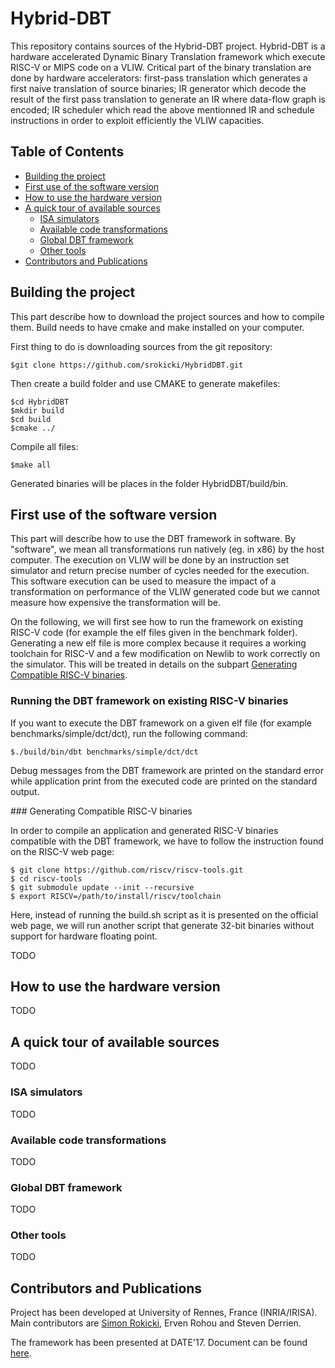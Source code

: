 Hybrid-DBT
=====================

This repository contains sources of the Hybrid-DBT project. Hybrid-DBT is a hardware accelerated Dynamic Binary Translation framework which execute RISC-V or MIPS code on a VLIW. Critical part of the binary translation are done by hardware accelerators: first-pass translation which generates a first naive translation of source binaries; IR generator which decode the result of the first pass translation to generate an IR where data-flow graph is encoded; IR scheduler which read the above mentionned IR and schedule instructions in order to exploit efficiently the VLIW capacities.

## Table of Contents
+ [Building the project](#build)
+ [First use of the software version](#software)
+ [How to use the hardware version](#hardware)
+ [A quick tour of available sources](#sources)
	+ [ISA simulators](#sources_sim)
	+ [Available code transformations](#sources_transf)
	+ [Global DBT framework](#sources_dbt)
	+ [Other tools](#sources_tools)
+ [Contributors and Publications](#contributors)

## <a name="build"></a> Building the project

This part describe how to download the project sources and how to compile them. Build needs to have cmake and make installed on your computer.

First thing to do is downloading sources from the git repository:

	$git clone https://github.com/srokicki/HybridDBT.git
	
Then create a build folder and use CMAKE to generate makefiles:
	
	$cd HybridDBT
	$mkdir build
	$cd build
	$cmake ../
	
Compile all files:
	
	$make all

Generated binaries will be places in the folder HybridDBT/build/bin.

## <a name="sofware"></a> First use of the software version

This part will describe how to use the DBT framework in software. By "software", we mean all transformations run natively (eg. in x86) by the host computer. The execution on VLIW will be done by an instruction set simulator and return precise number of cycles needed for the execution.
This software execution can be used to measure the impact of a transformation on performance of the VLIW generated code but we cannot measure how expensive the transformation will be.

On the following, we will first see how to run the framework on existing RISC-V code (for example the elf files given in the benchmark folder). Generating a new elf file is more complex because it requires a working toolchain for RISC-V and a few modification on Newlib to work correctly on the simulator. This will be treated in details on the subpart [Generating Compatible RISC-V binaries](#riscv_compiler).

### Running the DBT framework on existing RISC-V binaries

If you want to execute the DBT framework on a given elf file (for example benchmarks/simple/dct/dct), run the following command:

	$./build/bin/dbt benchmarks/simple/dct/dct
	
Debug messages from the DBT framework are printed on the standard error while application print from the executed code are printed on the standard output.

###<a name="riscv_compiler"></a> Generating Compatible RISC-V binaries

In order to compile an application and generated RISC-V binaries compatible with the DBT framework, we have to follow the instruction found on the RISC-V web page:

	$ git clone https://github.com/riscv/riscv-tools.git
	$ cd riscv-tools
	$ git submodule update --init --recursive
	$ export RISCV=/path/to/install/riscv/toolchain
	
Here, instead of running the build.sh script as it is presented on the official web page, we will run another script that generate 32-bit binaries without support for hardware floating point.

TODO

## <a name="hardware"></a> How to use the hardware version

TODO

## <a name="sources"></a> A quick tour of available sources

TODO

### <a name="sources_sim"></a> ISA simulators

TODO

### <a name="sources_transf"></a> Available code transformations

TODO

### <a name="sources_dbt"></a> Global DBT framework

TODO

### <a name="sources_tools"></a> Other tools

TODO

## <a name="contributors"></a> Contributors and Publications

Project has been developed at University of Rennes, France (INRIA/IRISA). 
Main contributors are <a href="http://people.irisa.fr/Simon.Rokicki/index.html">Simon Rokicki</a>, Erven Rohou and Steven Derrien.

The framework has been presented at DATE'17. Document can be found <a href="https://hal.archives-ouvertes.fr/hal-01423639v1">here</a>. 